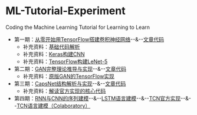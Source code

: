 # ML-Tutorial-Experiment
Coding the Machine Learning Tutorial for Learning to Learn 

- 第一期：[从零开始用TensorFlow搭建卷积神经网络](https://www.jiqizhixin.com/articles/2017-08-29-14)--&--[文章代码](https://github.com/jiqizhixin/ML-Tutorial-Experiment/blob/master/Experiments/tf_CNN_Tutorial.ipynb)
  -  补充资料：[基础代码解析](https://github.com/jiqizhixin/ML-Tutorial-Experiment/blob/master/Experiments/tf_trial_1.ipynb)
  -  补充资料：[Keras构建CNN](https://github.com/jiqizhixin/ML-Tutorial-Experiment/blob/master/Experiments/tf_Keras_CNN.ipynb)
  -  补充资料：[TensorFlow构建LeNet-5](https://github.com/jiqizhixin/ML-Tutorial-Experiment/blob/master/Experiments/tf_LeNet5.ipynb)
- 第二期：[GAN完整理论推导与实现](https://www.jiqizhixin.com/articles/2017-10-1-1)--&--[文章代码](https://github.com/jiqizhixin/ML-Tutorial-Experiment/blob/master/Experiments/Keras_GAN.ipynb)
  -  补充资料：[原版GAN的TensorFlow实现](https://github.com/jiqizhixin/ML-Tutorial-Experiment/blob/master/Experiments/tf_GAN.ipynb)
- 第三期：[CapsNet结构解析与实现](https://www.jiqizhixin.com/articles/2017-11-05)--&--[文章代码](https://github.com/jiqizhixin/ML-Tutorial-Experiment/blob/master/Experiments/tf_orginal_CapsNet.ipynb)
  -  补充资料：[解读官方实现的核心代码](https://www.jiqizhixin.com/articles/capsule-implement-sara-sabour-Feb02)
- 第四期：[RNN与CNN的序列建模]()--&--[LSTM语言建模](https://github.com/jiqizhixin/ML-Tutorial-Experiment/blob/master/Experiments/LSTM_PTB.ipynb)--&--[TCN官方实现](https://github.com/locuslab/TCN)--&--[TCN语言建模（Colaboratory）]()

